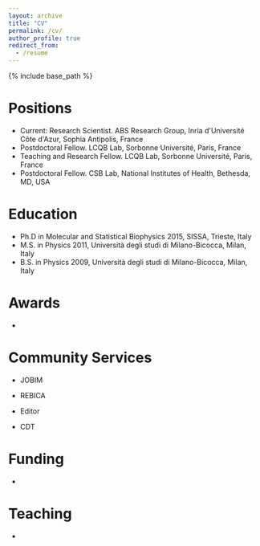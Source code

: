 ```yaml
---
layout: archive
title: "CV"
permalink: /cv/
author_profile: true
redirect_from:
  - /resume
---
```


{% include base_path %}


# Positions

* Current: Research Scientist. ABS Research Group, Inria d'Université Côte d'Azur, Sophia Antipolis, France
* Postdoctoral Fellow. LCQB Lab, Sorbonne Université, Paris, France
* Teaching and Research Fellow. LCQB Lab, Sorbonne Université, Paris, France
* Postdoctoral Fellow. CSB Lab, National Institutes of Health, Bethesda, MD, USA

# Education

* Ph.D in Molecular and Statistical Biophysics
  2015, SISSA, Trieste, Italy
* M.S. in Physics 
  2011, Università degli studi di Milano-Bicocca, Milan, Italy
* B.S. in Physics
  2009, Università degli studi di Milano-Bicocca, Milan, Italy

# Awards

* 

# Community Services

* JOBIM
* REBICA

* Editor

* CDT

# Funding

* 

# Teaching

* 
